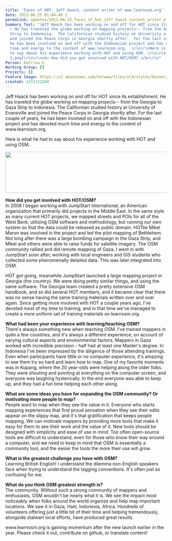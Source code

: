 ```yaml
---
title: 'Faces of HOT: Jeff Haack, content writer of www.learnosm.org'
date: 2013-06-25 01:04:40 Z
permalink: updates/2013-06-25_faces_of_hot_jeff_haack_content_writer_of_wwwlearnosmorg
Summary Text: "Jeff Haack has been working on and off for HOT since its establishment.
  \ He has traveled the globe working on mapping projects-- from the Georgia to Gaza
  Strip to Indonesia.  The Californian studied history at University of Evansville
  and joined the Peace Corps in Georgia shortly after.  For the last couple of years,
  he has been involved on and off with the Indonesian project and has devoted much
  time and energy to the content of www.learnosm.org.  \r\n\r\nHere is what he had
  to say about his experience working with HOT and using OSM. \r\n\r\n [inline:Image
  1.png]\r\n\r\n<b> How did you get involved with HOT/OSM? </b>\r\n"
Person: Katrina E.
Working Group: []
Projects: []
Feature Image: https://s3.amazonaws.com/hotwww/files/old/styles/banner/public/Image+1.png
created: 1372122280
---
```


<p>Jeff Haack has been working on and off for HOT since its establishment. He has traveled the globe working on mapping projects-- from the Georgia to Gaza Strip to Indonesia. The Californian studied history at University of Evansville and joined the Peace Corps in Georgia shortly after. For the last couple of years, he has been involved on and off with the Indonesian project and has devoted much time and energy to the content of www.learnosm.org.</p><p><!--break-->Here is what he had to say about his experience working with HOT and using OSM.</p><p><img class="image-large" src="https://s3.amazonaws.com/hotwww/files/old/styles/large/public/Image%201_0.png?itok=Vcus-BSO" alt="" style="width:510px;height:128px"></p><p><strong> How did you get involved with HOT/OSM? <br></strong>In 2008 I began working with JumpStart International, an American organization that primarily did projects in the Middle East. In the same style as many current HOT projects, we mapped streets and POIs for all of the West Bank, utilizing OSM software and methodology, but running our own system so that the data could be released as public domain. HOTtie Mikel Maron was involved in the project and led the pilot mapping of Bethlehem. Not long after there was a large bombing campaign in the Gaza Strip, and Mikel and others were able to raise funds for satellite imagery. The OSM community rallied and did remote mapping of Gaza. I went in with JumpStart soon after, working with local engineers and GIS students who collected some phenomenally detailed data. This was later integrated into OSM.</p><p>HOT got going, meanwhile JumpStart launched a large mapping project in Georgia (the country). We were doing pretty similar things, and using the same software. The Georgia team created a pretty extensive OSM handbook, and so did several HOT members, and it became clear that there was no sense having the same training materials written over and over again. Since getting more involved with HOT a couple years ago, I've devoted most of my time to training, and in that time we've managed to create a more uniform set of training materials on learnosm.org.</p><p><strong>What had been your experience with learning/teaching OSM? </strong> <br>There's always something new when teaching OSM. I've trained mappers in quite a few countries, and it's always a different experience, on account of varying cultural aspects and environmental factors. Mappers in Gaza worked with incredible precision - half had at least one Master's degree. In Indonesia I've been impressed by the diligence of those attending trainings. Even when participants have little or no computer experience, it's amazing to see them try so hard and learn how to map. One of my favorite moments was in Kupang, where the 20 year-olds were helping along the older folks. They were shouting and pointing at everything on the computer screen, and everyone was laughing hysterically. In the end everyone was able to keep up, and they had a fun time helping each other along.</p><p><strong>What are some ideas you have for expanding the OSM community? Or motivating more people to map? </strong> <br>People want to map when they see the value in it. Everyone who starts mapping experiences that first proud sensation when they see their edits appear on the slippy map, and it's that gratification that keeps people mapping. We can motivate mappers by providing more tools that make it easy for them to see their work and the value of it. New tools should be designed with simplicity and ease of use in mind. Too often open-source tools are difficult to understand, even for those who know their way around a computer, and we need to keep in mind that OSM is essentially a community tool, and the easier the tools the more their use will grow.</p><p><strong>What is the greatest challenge you have with OSM? </strong> <br>Learning British English! I understand the dilemma non-English speakers face when trying to understand the tagging conventions. It's often just as confusing for me.</p><p><strong>What do you think OSM greatest strength is?</strong> <br>The community. Without such a strong community of mappers and enthusiasts, OSM wouldn't be nearly what it is. We see the impact most noticeably when folks around the world organize and help map important locations. We saw it in Gaza, Haiti, Indonesia, Africa. Hundreds of volunteers offering just a little bit of their time and helping tremendously, alongside stalwart local efforts, have produced great results.</p><p>www.learnosm.org is gaining momentum after the new launch earlier in the year. Please check it out, contribute on github, or translate content!</p>
